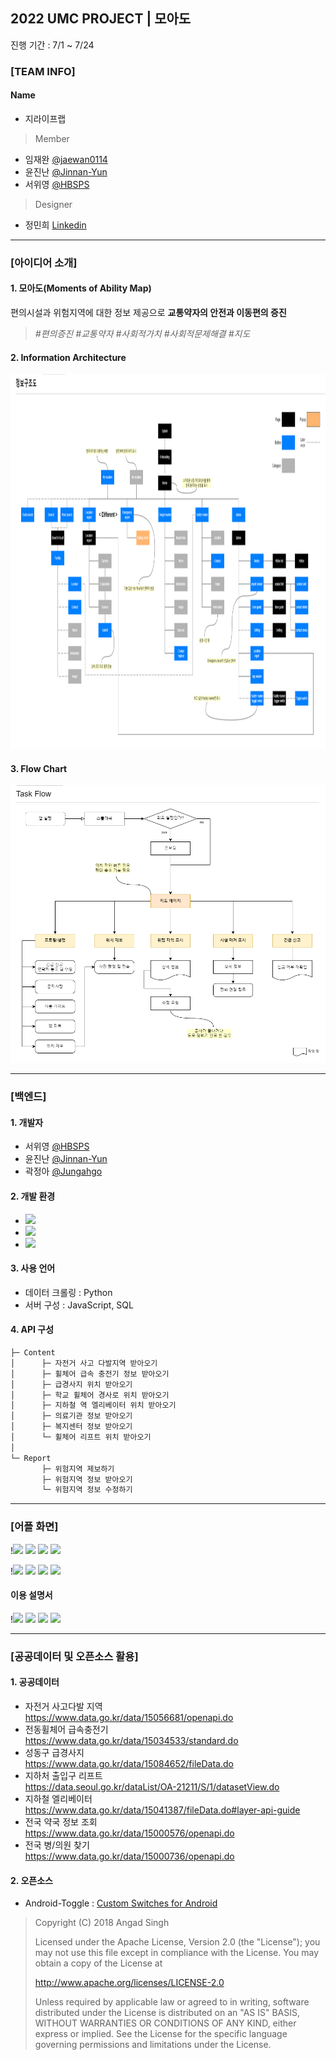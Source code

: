 ## 2022 UMC PROJECT | 모아도
진행 기간 : 7/1 ~ 7/24 

### [TEAM INFO]
#### Name
- 지라이프랩
   
>Member
- 임재완 [@jaewan0114](https://github.com/jaewan0114)
- 윤진난 [@Jinnan-Yun](https://github.com/Jinnan-Yun)
- 서위영 [@HBSPS](https://github.com/HBSPS)
> Designer 
- 정민희 [Linkedin](https://www.linkedin.com/in/%EB%AF%BC%ED%9D%AC-%EC%A0%95-b96197204/)

------------- 
### [아이디어 소개]   

#### 1. 모아도(Moments of Ability Map)
편의시설과 위험지역에 대한 정보 제공으로  **교통약자의 안전과 이동편의 증진**  
> _#편의증진_ _#교통약자_ _#사회적가치_ _#사회적문제해결_ _#지도_
   
     
#### 2. Information Architecture
<img src="./img/IA.png" height="600px" width="950px">   

#### 3. Flow Chart
<img src="./img/FlowChart.png"> 

------------- 
### [백엔드]

#### 1. 개발자
- 서위영 [@HBSPS](https://github.com/HBSPS)
- 윤진난 [@Jinnan-Yun](https://github.com/Jinnan-Yun)
- 곽정아 [@Jungahgo](https://github.com/Jungahgo)

#### 2. 개발 환경
- <img src="https://img.shields.io/badge/Node.js-339933?style=for-the-badge&logo=Node.js&logoColor=white">
- <img src="https://img.shields.io/badge/MySQL-4479A1?style=for-the-badge&logo=MySQL&logoColor=white">
- <img src="https://img.shields.io/badge/Amazon AWS-232F3E?style=for-the-badge&logo=Amazon AWS&logoColor=white">

#### 3. 사용 언어
- 데이터 크롤링 : Python
- 서버 구성 : JavaScript, SQL

#### 4. API 구성
```bash
├─ Content
│      ├─ 자전거 사고 다발지역 받아오기
│      ├─ 휠체어 급속 충전기 정보 받아오기
│      ├─ 급경사지 위치 받아오기
│      ├─ 학교 휠체어 경사로 위치 받아오기
│      ├─ 지하철 역 엘리베이터 위치 받아오기
│      ├─ 의료기관 정보 받아오기
│      ├─ 복지센터 정보 받아오기
│      └─ 휠체어 리프트 위치 받아오기
│
└─ Report
       ├─ 위험지역 제보하기
       ├─ 위험지역 정보 받아오기
       └─ 위험지역 정보 수정하기
```

------------
### [어플 화면] 
!<img src="https://user-images.githubusercontent.com/55147540/180637177-34474f19-54c2-49dc-a32c-27e8dc15e7a3.png" width=20%>
<img src ="https://user-images.githubusercontent.com/55147540/180637187-0ecf4bac-b0b2-43e6-bff1-af5b9bb5d432.png" width=20%>
<img src="https://user-images.githubusercontent.com/55147540/180637204-170b682f-8d9d-438a-b2f2-c977ae0a4627.png" width=20%>
<img src="https://user-images.githubusercontent.com/55147540/180637207-66933abb-1395-46a6-a69e-ee401013b015.png" width=20%>

!<img src="https://user-images.githubusercontent.com/55147540/180637541-1b14ded5-47c2-433d-89e5-76ccf4a90788.png" width=20%>
<img src="https://user-images.githubusercontent.com/55147540/180637544-92a1a49b-c111-42a2-83b2-ea6207de3257.png" width=20%>
<img src="https://user-images.githubusercontent.com/55147540/180637546-706bc013-f8ef-46cc-b95a-98c87c444ef7.png" width=20%>
<img src="https://user-images.githubusercontent.com/55147540/180637548-9db7ae76-2d8d-449f-9bb3-b76611058533.png" width=20%>

#### 이용 설명서
!<img src="https://user-images.githubusercontent.com/55147540/180637616-14fb27f7-6276-449a-9077-8d2b5dfefc93.png" width=20%>
<img src="https://user-images.githubusercontent.com/55147540/180637617-a3b56b0f-4958-441c-a83d-321efb8e36d2.png" width=20%>
<img src="https://user-images.githubusercontent.com/55147540/180637622-1900ece5-7889-4ae0-ae21-6914d03b7241.png" width=20%>
<img src="https://user-images.githubusercontent.com/55147540/180637624-5a63dacc-9e4f-4132-9b3c-3a172628a9b7.png" width=20%>

-------------
### [공공데이터 및 오픈소스 활용]  
#### 1. 공공데이터
- 자전거 사고다발 지역  
https://www.data.go.kr/data/15056681/openapi.do
- 전동휠체어 급속충전기  
https://www.data.go.kr/data/15034533/standard.do
- 성동구 급경사지  
https://www.data.go.kr/data/15084652/fileData.do
- 지하처 출입구 리프트   
https://data.seoul.go.kr/dataList/OA-21211/S/1/datasetView.do
- 지하철 엘리베이터  
https://www.data.go.kr/data/15041387/fileData.do#layer-api-guide
- 전국 약국 정보 조회   
https://www.data.go.kr/data/15000576/openapi.do
- 전국 병/의원 찾기   
https://www.data.go.kr/data/15000736/openapi.do

#### 2. 오픈소스  

- Android-Toggle : [Custom Switches for Android](https://github.com/singhangadin/android-toggle)
   
>Copyright (C) 2018 Angad Singh
>   
>Licensed under the Apache License, Version 2.0 (the "License");
>you may not use this file except in compliance with the License.
>You may obtain a copy of the License at
>    
   >http://www.apache.org/licenses/LICENSE-2.0
>  
>Unless required by applicable law or agreed to in writing, software
>distributed under the License is distributed on an "AS IS" BASIS,
>WITHOUT WARRANTIES OR CONDITIONS OF ANY KIND, either express or implied.
>See the License for the specific language governing permissions and
>limitations under the License. 
